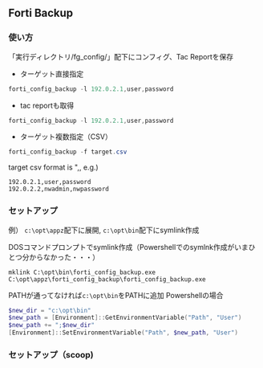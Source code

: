 ## Forti Backup
### 使い方
「実行ディレクトリ/fg_config/」配下にコンフィグ、Tac Reportを保存

* ターゲット直接指定
```powershell
forti_config_backup -l 192.0.2.1,user,password
```

* tac reportも取得
```powershell
forti_config_backup -l 192.0.2.1,user,password
```

* ターゲット複数指定（CSV）
```powershell
forti_config_backup -f target.csv
```

target csv format is "<fortigate addr>,<username>,<passwod>
e.g.)
```
192.0.2.1,user,password
192.0.2.2,nwadmin,nwpassword
```

### セットアップ
例）
`c:\opt\appz`配下に展開, `c:\opt\bin`配下にsymlink作成

DOSコマンドプロンプトでsymlink作成（Powershellでのsymlnk作成がいまひとつ分からなかった・・・）
```dos
mklink C:\opt\bin\forti_config_backup.exe C:\opt\appz\forti_config_backup\forti_config_backup.exe
```

PATHが通ってなければ`c:\opt\bin`をPATHに追加
Powershellの場合
```powershell
$new_dir = "c:\opt\bin"
$new_path = [Environment]::GetEnvironmentVariable("Path", "User")
$new_path += ";$new_dir"
[Environment]::SetEnvironmentVariable("Path", $new_path, "User")
```

### セットアップ（scoop)

